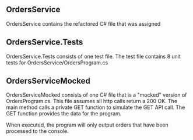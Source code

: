 ## OrdersService
OrdersService contains the refactored C# file that was assigned

## OrdersService.Tests
OrdersService.Tests consists of one test file. The test file contains 8 unit tests for OrdersService/OrdersProgram.cs

## OrdersServiceMocked
OrdersServiceMocked consists of one C# file that is a "mocked" version of OrdersProgram.cs. This file assumes all http calls return a 200 OK. 
The main method calls a private GET function to simulate the GET API call. The GET function provides the data for the program.

When executed, the program will only output orders that have been processed to the console.
